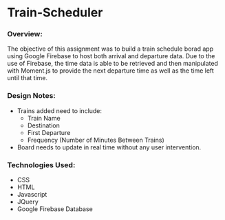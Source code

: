 # Train-Scheduler

### Overview:

The objective of this assignment was to build a train schedule borad app using Google Firebase to host both arrival and departure data. Due to the use of Firebase, the time data is able to be retrieved and then manipulated with Moment.js to provide the next departure time as well as the time left until that time. 

### Design Notes:

* Trains added need to include:
	* Train Name
	* Destination
	* First Departure
	* Frequency (Number of Minutes Between Trains)
* Board needs to update in real time without any user intervention.

### Technologies Used:

* CSS
* HTML
* Javascript
* JQuery
* Google Firebase Database